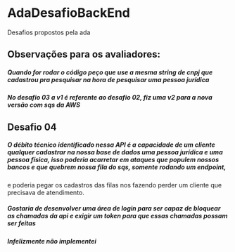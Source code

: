# AdaDesafioBackEnd
Desafios propostos pela ada 
## Observações para os avaliadores: 
##### Quando for rodar o código peço que use a mesma string de cnpj que cadastrou pra pesquisar na hora de pesquisar uma pessoa jurídica
##### No desafio 03 a v1 é referente ao desafio 02, fiz uma v2 para a nova versão com sqs da AWS 


## Desafio 04
##### O débito técnico identificado nessa API é a capacidade de um cliente qualquer cadastrar na nossa base de dados uma pessoa jurídica e uma pessoa física, isso poderia acarretar em ataques que populem nossos bancos e que quebrem nossa fila do sqs, somente rodando um endpoint, 
e poderia pegar os cadastros das filas nos fazendo perder um cliente que precisava de atendimento.
##### Gostaria de desenvolver uma área de login para ser capaz de bloquear as chamadas da api e exigir um token para que essas chamadas possam ser feitas
##### Infelizmente não implementei
